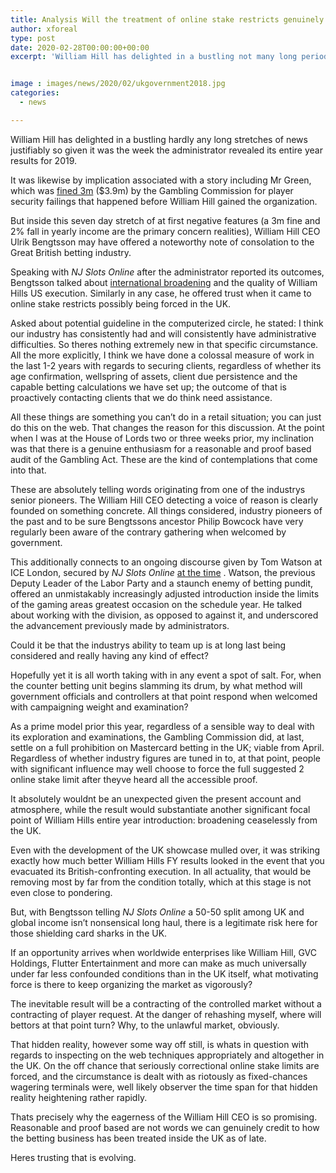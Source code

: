 ```yaml
---
title: Analysis Will the treatment of online stake restricts genuinely be reasonable and proof based
author: xforeal 
type: post
date: 2020-02-28T00:00:00+00:00
excerpt: 'William Hill has delighted in a bustling not many long periods of news justifiably so given it was the week the administrator announced its entire year results for 2019 '


image : images/news/2020/02/ukgovernment2018.jpg
categories:
  - news

---
```

William Hill has delighted in a bustling hardly any long stretches of news justifiably so given it was the week the administrator revealed its entire year results for 2019. 

It was likewise by implication associated with a story including Mr Green, which was [fined 3m][1] ($3.9m) by the Gambling Commission for player security failings that happened before William Hill gained the organization. 

But inside this seven day stretch of at first negative features (a 3m fine and 2&percnt; fall in yearly income are the primary concern realities), William Hill CEO Ulrik Bengtsson may have offered a noteworthy note of consolation to the Great British betting industry. 

Speaking with _NJ Slots Online_ after the administrator reported its outcomes, Bengtsson talked about [international broadening][1] and the quality of William Hills US execution. Similarly in any case, he offered trust when it came to online stake restricts possibly being forced in the UK. 

Asked about potential guideline in the computerized circle, he stated: I think our industry has consistently had and will consistently have administrative difficulties. So theres nothing extremely new in that specific circumstance. All the more explicitly, I think we have done a colossal measure of work in the last 1-2 years with regards to securing clients, regardless of whether its age confirmation, wellspring of assets, client due persistence and the capable betting calculations we have set up; the outcome of that is proactively contacting clients that we do think need assistance. 

All these things are something you can&#8217;t do in a retail situation; you can just do this on the web. That changes the reason for this discussion. At the point when I was at the House of Lords two or three weeks prior, my inclination was that there is a genuine enthusiasm for a reasonable and proof based audit of the Gambling Act. These are the kind of contemplations that come into that. 

These are absolutely telling words originating from one of the industrys senior pioneers. The William Hill CEO detecting a voice of reason is clearly founded on something concrete. All things considered, industry pioneers of the past and to be sure Bengtssons ancestor Philip Bowcock have very regularly been aware of the contrary gathering when welcomed by government. 

This additionally connects to an ongoing discourse given by Tom Watson at ICE London, secured by _NJ Slots Online_ [at the time][1] . Watson, the previous Deputy Leader of the Labor Party and a staunch enemy of betting pundit, offered an unmistakably increasingly adjusted introduction inside the limits of the gaming areas greatest occasion on the schedule year. He talked about working with the division, as opposed to against it, and underscored the advancement previously made by administrators. 

Could it be that the industrys ability to team up is at long last being considered and really having any kind of effect? 

Hopefully yet it is all worth taking with in any event a spot of salt. For, when the counter betting unit begins slamming its drum, by what method will government officials and controllers at that point respond when welcomed with campaigning weight and examination? 

As a prime model prior this year, regardless of a sensible way to deal with its exploration and examinations, the Gambling Commission did, at last, settle on a full prohibition on Mastercard betting in the UK; viable from April. Regardless of whether industry figures are tuned in to, at that point, people with significant influence may well choose to force the full suggested 2 online stake limit after theyve heard all the accessible proof. 

It absolutely wouldnt be an unexpected given the present account and atmosphere, while the result would substantiate another significant focal point of William Hills entire year introduction: broadening ceaselessly from the UK. 

Even with the development of the UK showcase mulled over, it was striking exactly how much better William Hills FY results looked in the event that you evacuated its British-confronting execution. In all actuality, that would be removing most by far from the condition totally, which at this stage is not even close to pondering. 

But, with Bengtsson telling _NJ Slots Online_ a 50-50 split among UK and global income isn&#8217;t nonsensical long haul, there is a legitimate risk here for those shielding card sharks in the UK. 

If an opportunity arrives when worldwide enterprises like William Hill, GVC Holdings, Flutter Entertainment and more can make as much universally under far less confounded conditions than in the UK itself, what motivating force is there to keep organizing the market as vigorously? 

The inevitable result will be a contracting of the controlled market without a contracting of player request. At the danger of rehashing myself, where will bettors at that point turn? Why, to the unlawful market, obviously. 

That hidden reality, however some way off still, is whats in question with regards to inspecting on the web techniques appropriately and altogether in the UK. On the off chance that seriously correctional online stake limits are forced, and the circumstance is dealt with as riotously as fixed-chances wagering terminals were, well likely observer the time span for that hidden reality heightening rather rapidly. 

Thats precisely why the eagerness of the William Hill CEO is so promising. Reasonable and proof based are not words we can genuinely credit to how the betting business has been treated inside the UK as of late. 

Heres trusting that is evolving.

 [1]: #